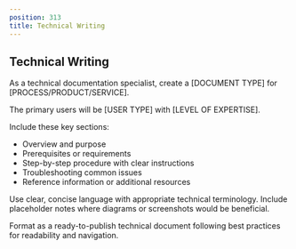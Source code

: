 ```yaml
---
position: 313
title: Technical Writing
---
```


## Technical Writing

As a technical documentation specialist, create a [DOCUMENT TYPE] for [PROCESS/PRODUCT/SERVICE].





The primary users will be [USER TYPE] with [LEVEL OF EXPERTISE].





Include these key sections:

- Overview and purpose
- Prerequisites or requirements
- Step-by-step procedure with clear instructions
- Troubleshooting common issues
- Reference information or additional resources




Use clear, concise language with appropriate technical terminology. Include placeholder notes where diagrams or screenshots would be beneficial.





Format as a ready-to-publish technical document following best practices for readability and navigation.